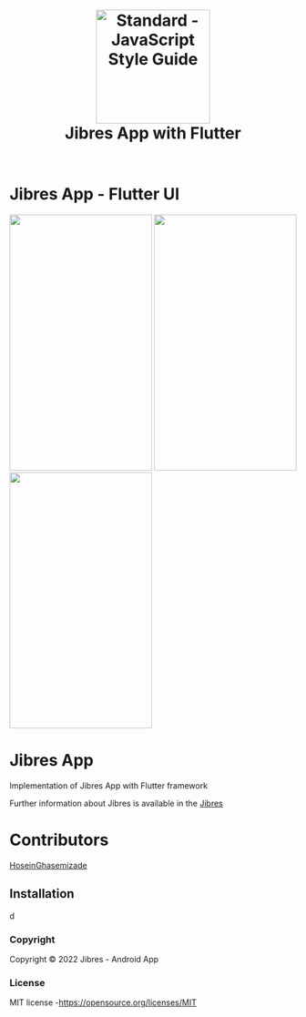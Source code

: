 <h1 align="center">
  <a href="https://standardjs.com"><img src="https://cdn.jibres.ir/logo/en/png/Jibres-Logo-en-safe-2048.png" alt="Standard - JavaScript Style Guide" width="200"></a>
  <br>
  Jibres App with Flutter
  <br>
  <br>
</h1>

# Jibres App - Flutter UI

<p float="left">
<img src= "https://user-images.githubusercontent.com/92257857/183235662-e1e8fc15-5099-48c7-900e-770a140a3a4b.png" width="250" height="450">
<img src= "https://user-images.githubusercontent.com/92257857/183235928-1fefc204-8ec8-4c3b-a39a-4fb4050fd783.png" width="250" height="450">
<img src= "https://user-images.githubusercontent.com/92257857/183236141-bfa1bee7-e3a4-4d68-a03c-93465e1d53c8.png" width="250" height="450">
</p>

# Jibres App

Implementation of Jibres App with Flutter framework

[Jibres]: <http://jibres.com>
Further information about Jibres is available in the [Jibres]

# Contributors

[HoseinGhasemizade]: <http://ghasemizade.com>
[HoseinGhasemizade]

## Installation

d

### Copyright

Copyright © 2022 Jibres - Android App

### License

MIT license -<https://opensource.org/licenses/MIT>
